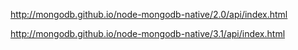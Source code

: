 http://mongodb.github.io/node-mongodb-native/2.0/api/index.html

http://mongodb.github.io/node-mongodb-native/3.1/api/index.html